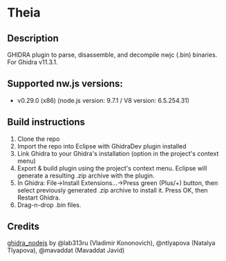 # Theia

## Description

GHIDRA plugin to parse, disassemble, and decompile nwjc (.bin) binaries. For Ghidra v11.3.1.

## Supported nw.js versions:
- v0.29.0 (x86) (node.js version: 9.7.1 / V8 version: 6.5.254.31)

## Build instructions

1.  Clone the repo
2.  Import the repo into Eclipse with GhidraDev plugin installed
3.  Link Ghidra to your Ghidra's installation (option in the project's context menu)
4.  Export & build plugin using the project's context menu. Eclipse will generate a resulting .zip archive with the plugin.
5.  In Ghidra: File->Install Extensions...->Press green (Plus/+) button, then select previously generated .zip archive to install it. Press OK, then Restart Ghidra.
6.  Drag-n-drop .bin files.

## Credits

[ghidra_nodejs](https://github.com/PositiveTechnologies/ghidra_nodejs) by @lab313ru (Vladimir Kononovich), @ntlyapova (Natalya Tlyapova), @mavaddat (Mavaddat Javid)